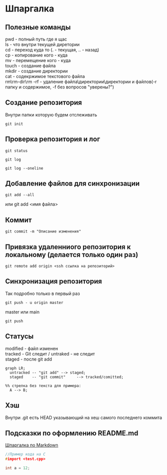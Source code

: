# Шпаргалка

## Полезные команды
pwd - полный путь где я щас  
ls - что внутри текущей диретории  
cd - переход куда то (. - текущая, .. - назад)  
cp - копирование кого - куда  
mv - перемещение кого - куда  
touch - создание файла  
mkdir - создание директории  
cat - содекржимое текстового файла  
rm\rm-dir\rm -rf - удаление файла\директории\директории и файлов(-r папку и содержимое, -f без вопросов "уверены?")  

## Создание репозитория
Внутри папки которую будем отслеживать
```
git init
```

## Проверка репозитория и лог
```
git status
```

```
git log
```

```
git log --oneline
```

## Добавление файлов для синхронизации
```
git add --all
```
или git add <имя файла>


## Коммит
```
git commit -m "Описание изменения"
```

## Привязка удаленниого репозитория к локальному (делается только один раз)
```
git remote add origin <ssh ссылка на репозиторий>
```

## Синхронизация репозитория
Так подробно только в первый раз
```
git push - u origin master
```
master или main

```
git push
```

## Статусы
modified - файл изменен  
tracked - Git следит / untraked - не следит  
staged - после git add

```mermaid
graph LR;
  untracked -- "git add" --> staged;
  staged    -- "git commit"     --> tracked/comitted;

%% стрелка без текста для примера: 
  A --> B;
``` 

## Хэш
Внутри .git есть HEAD указывающий на хеш самого последнего коммита

## Подсказки по оформлению README.md
[Шпаргалка по Markdown](https://gist.github.com/fomvasss/8dd8cd7f88c67a4e3727f9d39224a84c)

``` C
//Пример кода на С
#import <test.cpp>

int a = 12;
```